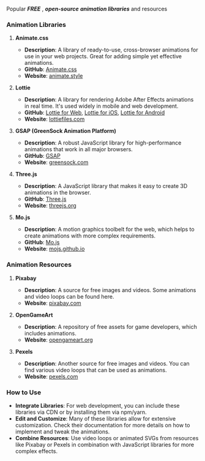 Popular ___FREE___ , ___open-source___ **___animation libraries___** and resources

### Animation Libraries

1. **Animate.css**
   - **Description**: A library of ready-to-use, cross-browser animations for use in your web projects. Great for adding simple yet effective animations.
   - **GitHub**: [Animate.css](https://github.com/animate-css/animate.css)
   - **Website**: [animate.style](https://animate.style/)

2. **Lottie**
   - **Description**: A library for rendering Adobe After Effects animations in real time. It's used widely in mobile and web development.
   - **GitHub**: [Lottie for Web](https://github.com/airbnb/lottie-web), [Lottie for iOS](https://github.com/airbnb/lottie-ios), [Lottie for Android](https://github.com/airbnb/lottie-android)
   - **Website**: [lottiefiles.com](https://lottiefiles.com/)

3. **GSAP (GreenSock Animation Platform)**
   - **Description**: A robust JavaScript library for high-performance animations that work in all major browsers.
   - **GitHub**: [GSAP](https://github.com/greensock/GSAP)
   - **Website**: [greensock.com](https://greensock.com/)

4. **Three.js**
   - **Description**: A JavaScript library that makes it easy to create 3D animations in the browser.
   - **GitHub**: [Three.js](https://github.com/mrdoob/three.js/)
   - **Website**: [threejs.org](https://threejs.org/)

5. **Mo.js**
   - **Description**: A motion graphics toolbelt for the web, which helps to create animations with more complex requirements.
   - **GitHub**: [Mo.js](https://github.com/mojs/mojs)
   - **Website**: [mojs.github.io](https://mojs.github.io/)

### Animation Resources

1. **Pixabay**
   - **Description**: A source for free images and videos. Some animations and video loops can be found here.
   - **Website**: [pixabay.com](https://pixabay.com/)

2. **OpenGameArt**
   - **Description**: A repository of free assets for game developers, which includes animations.
   - **Website**: [opengameart.org](https://opengameart.org/)

3. **Pexels**
   - **Description**: Another source for free images and videos. You can find various video loops that can be used as animations.
   - **Website**: [pexels.com](https://www.pexels.com/)

### How to Use

- **Integrate Libraries**: For web development, you can include these libraries via CDN or by installing them via npm/yarn.
- **Edit and Customize**: Many of these libraries allow for extensive customization. Check their documentation for more details on how to implement and tweak the animations.
- **Combine Resources**: Use video loops or animated SVGs from resources like Pixabay or Pexels in combination with JavaScript libraries for more complex effects.
